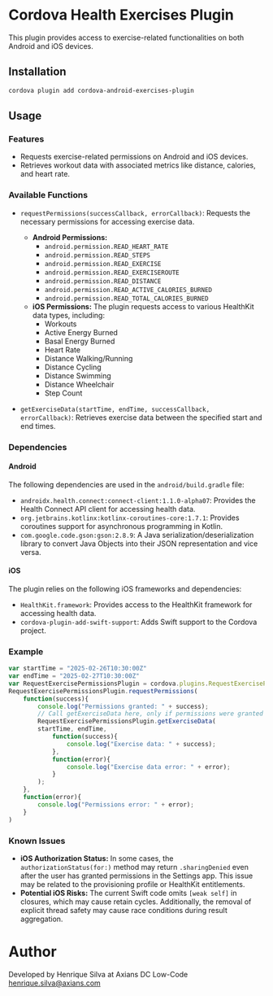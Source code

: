 # Cordova Health Exercises Plugin

This plugin provides access to exercise-related functionalities on both Android and iOS devices.

## Installation

```bash
cordova plugin add cordova-android-exercises-plugin
```

## Usage

### Features

*   Requests exercise-related permissions on Android and iOS devices.
*   Retrieves workout data with associated metrics like distance, calories, and heart rate.

### Available Functions

*   `requestPermissions(successCallback, errorCallback)`: Requests the necessary permissions for accessing exercise data.
    *   **Android Permissions:**
        *   `android.permission.READ_HEART_RATE`
        *   `android.permission.READ_STEPS`
        *   `android.permission.READ_EXERCISE`
        *   `android.permission.READ_EXERCISEROUTE`
        *   `android.permission.READ_DISTANCE`
        *   `android.permission.READ_ACTIVE_CALORIES_BURNED`
        *   `android.permission.READ_TOTAL_CALORIES_BURNED`
    *   **iOS Permissions:** The plugin requests access to various HealthKit data types, including:
        *   Workouts
        *   Active Energy Burned
        *   Basal Energy Burned
        *   Heart Rate
        *   Distance Walking/Running
        *   Distance Cycling
        *   Distance Swimming
        *   Distance Wheelchair
        *   Step Count

*   `getExerciseData(startTime, endTime, successCallback, errorCallback)`: Retrieves exercise data between the specified start and end times.

### Dependencies

#### Android

The following dependencies are used in the `android/build.gradle` file:

*   `androidx.health.connect:connect-client:1.1.0-alpha07`: Provides the Health Connect API client for accessing health data.
*   `org.jetbrains.kotlinx:kotlinx-coroutines-core:1.7.1`: Provides coroutines support for asynchronous programming in Kotlin.
*   `com.google.code.gson:gson:2.8.9`: A Java serialization/deserialization library to convert Java Objects into their JSON representation and vice versa.

#### iOS

The plugin relies on the following iOS frameworks and dependencies:

*   `HealthKit.framework`: Provides access to the HealthKit framework for accessing health data.
*   `cordova-plugin-add-swift-support`: Adds Swift support to the Cordova project.

### Example

```javascript
var startTime = "2025-02-26T10:30:00Z"
var endTime = "2025-02-27T10:30:00Z"
var RequestExercisePermissionsPlugin = cordova.plugins.RequestExercisePermissionsPlugin
RequestExercisePermissionsPlugin.requestPermissions(
    function(success){
        console.log("Permissions granted: " + success);
        // Call getExerciseData here, only if permissions were granted
        RequestExercisePermissionsPlugin.getExerciseData(
        startTime, endTime,
            function(success){
                console.log("Exercise data: " + success);
            },
            function(error){
                console.log("Exercise data error: " + error);
            }
        );
    },
    function(error){
        console.log("Permissions error: " + error);
    }
)
```

### Known Issues

*   **iOS Authorization Status:** In some cases, the `authorizationStatus(for:)` method may return `.sharingDenied` even after the user has granted permissions in the Settings app. This issue may be related to the provisioning profile or HealthKit entitlements.
*   **Potential iOS Risks:** The current Swift code omits `[weak self]` in closures, which may cause retain cycles. Additionally, the removal of explicit thread safety may cause race conditions during result aggregation.

# Author
Developed by Henrique Silva at Axians DC Low-Code
henrique.silva@axians.com
